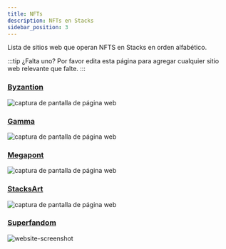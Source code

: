 ```yaml
---
title: NFTs
description: NFTs en Stacks
sidebar_position: 3
---
```


Lista de sitios web que operan NFTS en Stacks en orden alfabético.

:::tip ¿Falta uno?
Por favor edita esta página para agregar cualquier sitio web relevante que falte.
:::

### [Byzantion](https://byzantion.xyz/)

![captura de pantalla de página web](/img/sh_nft_byzantion.png)

### [Gamma](https://gamma.io/)
![captura de pantalla de página web](/img/sh_nft_gamma.png)

### [Megapont](https://www.megapont.com/)

![captura de pantalla de página web](/img/sh_nft_megapont.png)

### [StacksArt](https://www.stacksart.com/)

![captura de pantalla de página web](/img/sh_nft_stacksart.png)

### [Superfandom](https://superfandom.io/)

![website-screenshot](/img/sh_superfandom.png)